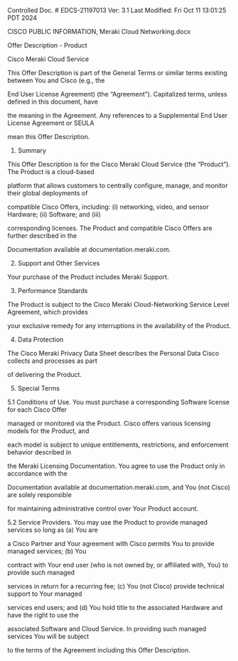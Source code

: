 Controlled Doc. # EDCS-21197013 Ver: 3.1 Last Modified: Fri Oct 11 13:01:25 PDT 2024

CISCO PUBLIC INFORMATION, Meraki Cloud Networking.docx



Offer Description - Product

Cisco Meraki Cloud Service



This Offer Description is part of the General Terms or similar terms existing between You and Cisco (e.g., the

End User License Agreement) (the “Agreement”). Capitalized terms, unless defined in this document, have

the meaning in the Agreement. Any references to a Supplemental End User License Agreement or SEULA

mean this Offer Description.



1. Summary



This Offer Description is for the Cisco Meraki Cloud Service (the “Product”). The Product is a cloud-based

platform that allows customers to centrally configure, manage, and monitor their global deployments of

compatible Cisco Offers, including: (i) networking, video, and sensor Hardware; (ii) Software; and (iii)

corresponding licenses. The Product and compatible Cisco Offers are further described in the

Documentation available at documentation.meraki.com.



2. Support and Other Services



Your purchase of the Product includes Meraki Support.



3. Performance Standards



The Product is subject to the Cisco Meraki Cloud-Networking Service Level Agreement, which provides

your exclusive remedy for any interruptions in the availability of the Product.



4. Data Protection



The Cisco Meraki Privacy Data Sheet describes the Personal Data Cisco collects and processes as part

of delivering the Product.



5. Special Terms



5.1 Conditions of Use. You must purchase a corresponding Software license for each Cisco Offer

managed or monitored via the Product. Cisco offers various licensing models for the Product, and

each model is subject to unique entitlements, restrictions, and enforcement behavior described in

the Meraki Licensing Documentation. You agree to use the Product only in accordance with the

Documentation available at documentation.meraki.com, and You (not Cisco) are solely responsible

for maintaining administrative control over Your Product account.



5.2 Service Providers. You may use the Product to provide managed services so long as (a) You are

a Cisco Partner and Your agreement with Cisco permits You to provide managed services; (b) You

contract with Your end user (who is not owned by, or affiliated with, You) to provide such managed

services in return for a recurring fee; (c) You (not Cisco) provide technical support to Your managed

services end users; and (d) You hold title to the associated Hardware and have the right to use the

associated Software and Cloud Service. In providing such managed services You will be subject

to the terms of the Agreement including this Offer Description.